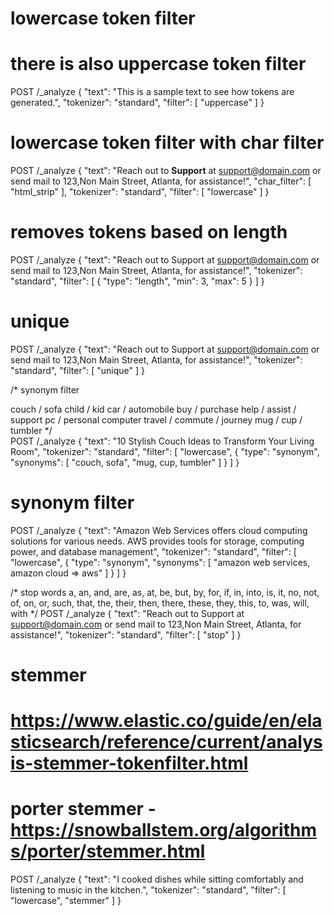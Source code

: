 # lowercase token filter
# there is also uppercase token filter
POST /_analyze
{
  "text": "This is a sample text to see how tokens are generated.",
  "tokenizer": "standard",
  "filter": [
    "uppercase"
  ]
}

# lowercase token filter with char filter
POST /_analyze
{
  "text": "Reach out to <b>Support</b> at support@domain.com or send mail to 123,Non Main Street, Atlanta, for assistance!",
  "char_filter": [
    "html_strip"
  ],
  "tokenizer": "standard",
  "filter": [
    "lowercase"
  ]
}

# removes tokens based on length
POST /_analyze
{
  "text": "Reach out to Support at support@domain.com or send mail to 123,Non Main Street, Atlanta, for assistance!",
  "tokenizer": "standard",
  "filter": [
    {
      "type": "length",
      "min": 3,
      "max": 5
    }
  ]
}

# unique
POST /_analyze
{
  "text": "Reach out to Support at support@domain.com or send mail to 123,Non Main Street, Atlanta, for assistance!",
  "tokenizer": "standard",
  "filter": [
    "unique"
  ]
}

/*
synonym filter

couch / sofa
child / kid
car / automobile
buy / purchase
help / assist / support
pc / personal computer
travel / commute / journey
mug / cup / tumbler
*/    
POST /_analyze
{
  "text": "10 Stylish Couch Ideas to Transform Your Living Room",
  "tokenizer": "standard",
  "filter": [
    "lowercase",
    {
      "type": "synonym",
      "synonyms": [
        "couch, sofa",
        "mug, cup, tumbler"
      ]
    }
  ]
}

# synonym filter
POST /_analyze
{
  "text": "Amazon Web Services offers cloud computing solutions for various needs. AWS provides tools for storage, computing power, and database management",
  "tokenizer": "standard",
  "filter": [
    "lowercase",
    {
      "type": "synonym",
      "synonyms": [
        "amazon web services, amazon cloud => aws"
      ]
    }
  ]
}

/*
stop words
a, an, and, are, as, at, be, but, by, for, if, in, into, is, it, no, not, of, on, or, such, that, the, their, then, there, these, they, this, to, was, will, with
*/ 
POST /_analyze
{
  "text": "Reach out to Support at support@domain.com or send mail to 123,Non Main Street, Atlanta, for assistance!",
  "tokenizer": "standard",
  "filter": [
    "stop"
  ]
}

# stemmer
# https://www.elastic.co/guide/en/elasticsearch/reference/current/analysis-stemmer-tokenfilter.html
# porter stemmer - https://snowballstem.org/algorithms/porter/stemmer.html
POST /_analyze
{
  "text": "I cooked dishes while sitting comfortably and listening to music in the kitchen.",
  "tokenizer": "standard",
  "filter": [
    "lowercase",
    "stemmer"
  ]
}